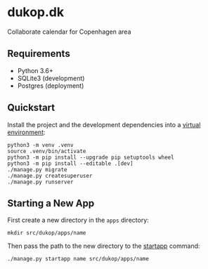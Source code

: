 # dukop.dk

Collaborate calendar for Copenhagen area

## Requirements

* Python 3.6+
* SQLite3 (development)
* Postgres (deployment)

## Quickstart

Install the project and the development dependencies into a [virtual environment](https://docs.python.org/3.7/tutorial/venv.html):

```console
python3 -m venv .venv
source .venv/bin/activate
python3 -m pip install --upgrade pip setuptools wheel
python3 -m pip install --editable .[dev]
./manage.py migrate
./manage.py createsuperuser
./manage.py runserver
```

## Starting a New App

First create a new directory in the `apps` directory:

```console
mkdir src/dukop/apps/name
```

Then pass the path to the new directory to the [startapp](https://docs.djangoproject.com/en/2.1/ref/django-admin/#django-admin-startapp) command:

```console
./manage.py startapp name src/dukop/apps/name
```

